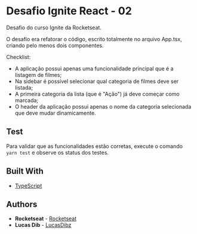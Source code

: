 # Desafio Ignite React - 02

Desafio do curso Ignite da Rocketseat.

O desafio era refatorar o código, escrito totalmente no arquivo App.tsx, criando pelo menos dois componentes.


Checklist:
- A aplicação possui apenas uma funcionalidade principal que é a listagem de filmes;
- Na sidebar é possível selecionar qual categoria de filmes deve ser listada;
- A primeira categoria da lista (que é "Ação") já deve começar como marcada;
- O header da aplicação possui apenas o nome da categoria selecionada que deve mudar dinamicamente.


## Test
Para validar que as funcionalidades estão corretas, execute o comando `yarn test` e observe os status dos testes.


## Built With

* [TypeScript](https://www.typescriptlang.org/) 


## Authors

* **Rocketseat** - [Rocketseat](https://github.com/Rocketseat)
* **Lucas Dib** - [LucasDibz](https://github.com/LucasDibz)

